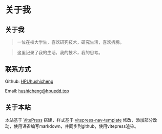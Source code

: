 # 关于我

## 关于我

> 一位在校大学生，喜欢研究技术，研究生活，喜欢折腾。

> 这里记录了我的生活，我的技术，我的思考。
## 联系方式
Github: [HPUhushicheng](https://github.com/HPUhushicheng)

Email: [hushicheng@hpuedd.top](mailto:hushicheng@hpuedd.top)

## 关于本站
本站基于 [VitePress](https://vitepress.dev/) 搭建，样式基于 [vitepress-nav-template](https://github.com/maomao1996/vitepress-nav-template) 修改，添加部分改动，使用语雀编写markdown，并同步到github，使用vitepress渲染。
